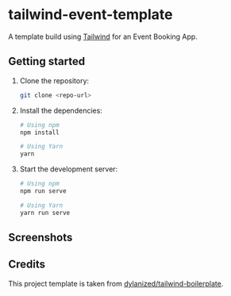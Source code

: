 # tailwind-event-template

A template build using [Tailwind](https://tailwindcss.com/) for an Event Booking App.

## Getting started

1. Clone the repository:

   ```bash
   git clone <repo-url>
   ```

2. Install the dependencies:

   ```bash
   # Using npm
   npm install

   # Using Yarn
   yarn
   ```

3. Start the development server:

   ```bash
   # Using npm
   npm run serve

   # Using Yarn
   yarn run serve
   ```

## Screenshots

## Credits

This project template is taken from [dylanized/tailwind-boilerplate](https://github.com/dylanized/tailwind-boilerplate).
